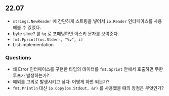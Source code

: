 
## 22.07
- `strings.NewReader` 에 간단하게 스트링을 넣어서 `io.Reader` 인터페이스를 사용해볼 수 있었다.
- byte slice? 를 `%q` 로 포매팅하면 아스키 문자를 보여준다.
- `fmt.Fprintf(os.Stderr, "%v", i)`
- List implementation

### Questions
- 왜 Error 인터페이스를 구현한 타입의 데이터를 `fmt.Sprint` 안에서 호출하면 무한 루프가 발생하는가?
- 예외를 고의로 발생시키고 싶다. 어떻게 하면 되는가?
- `fmt.Println` 대신 `io.Copy(os.Stdout, &r)` 를 사용했을 떄의 장점은 무엇인가?   